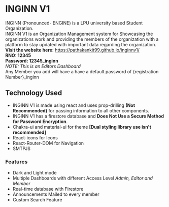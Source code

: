 # INGINN V1
INGINN (Pronounced- ENGINE) is a LPU university based Student Organization. <br/>
INGINN V1 is an Organization Management system for Showcasing the organizations work and providing the members of the organization with a platform to stay updated with important data regarding the organization.<br/>
**Visit the website here:** https://pathakankit99.github.io/inginnv1/ <br/>
**RNO: 12345** <br/>
**Password: 12345_inginn** <br/>
*NOTE: This is an Editors Dashboard*<br/>
Any Member you add will have a have a default password of {registration Number}_inginn

## Technology Used
* INGINN V1 is made using react and uses prop-drilling **(Not Recommended)** for passing information to all other components.
* INGINN V1 has a firestore database and **Does Not Use a Secure Method for Password Encryption**. 
* Chakra-ui and material-ui for theme **[Dual styling library use isn't recommended]**
* React-icons for Icons
* React-Router-DOM for Navigation
* SMTPJS

### Features
* Dark and Light mode
* Multiple Dashboards with different Access Level *Admin, Editor and Member*
* Real-time database with Firestore
* Announcements Mailed to every member
* Custom Search Feature
